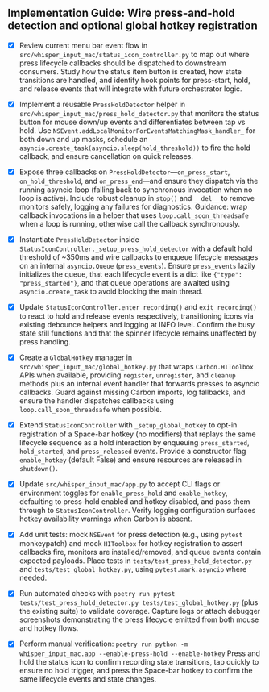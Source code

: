 ## Implementation Guide: Wire press-and-hold detection and optional global hotkey registration

- [x] Review current menu bar event flow in `src/whisper_input_mac/status_icon_controller.py` to map out where press lifecycle callbacks should be dispatched to downstream consumers.
  Study how the status item button is created, how state transitions are handled, and identify hook points for press-start, hold, and release events that will integrate with future orchestrator logic.
- [x] Implement a reusable `PressHoldDetector` helper in `src/whisper_input_mac/press_hold_detector.py` that monitors the status button for mouse down/up events and differentiates between tap vs hold.
  Use `NSEvent.addLocalMonitorForEventsMatchingMask_handler_` for both down and up masks, schedule an `asyncio.create_task(asyncio.sleep(hold_threshold))` to fire the hold callback, and ensure cancellation on quick releases.
- [x] Expose three callbacks on `PressHoldDetector`—`on_press_start`, `on_hold_threshold`, and `on_press_end`—and ensure they dispatch via the running asyncio loop (falling back to synchronous invocation when no loop is active).
  Include robust cleanup in `stop()` and `__del__` to remove monitors safely, logging any failures for diagnostics.
  Guidance: wrap callback invocations in a helper that uses `loop.call_soon_threadsafe` when a loop is running, otherwise call the callback synchronously.
- [x] Instantiate `PressHoldDetector` inside `StatusIconController._setup_press_hold_detector` with a default hold threshold of ~350ms and wire callbacks to enqueue lifecycle messages on an internal `asyncio.Queue` (`press_events`).
  Ensure `press_events` lazily initializes the queue, that each lifecycle event is a dict like `{"type": "press_started"}`, and that queue operations are awaited using `asyncio.create_task` to avoid blocking the main thread.
- [x] Update `StatusIconController.enter_recording()` and `exit_recording()` to react to hold and release events respectively, transitioning icons via existing debounce helpers and logging at INFO level.
  Confirm the busy state still functions and that the spinner lifecycle remains unaffected by press handling.
- [x] Create a `GlobalHotkey` manager in `src/whisper_input_mac/global_hotkey.py` that wraps `Carbon.HIToolbox` APIs when available, providing `register`, `unregister`, and `cleanup` methods plus an internal event handler that forwards presses to asyncio callbacks.
  Guard against missing Carbon imports, log fallbacks, and ensure the handler dispatches callbacks using `loop.call_soon_threadsafe` when possible.
- [x] Extend `StatusIconController` with `_setup_global_hotkey` to opt-in registration of a Space-bar hotkey (no modifiers) that replays the same lifecycle sequence as a hold interaction by enqueuing `press_started`, `hold_started`, and `press_released` events.
  Provide a constructor flag `enable_hotkey` (default False) and ensure resources are released in `shutdown()`.
- [x] Update `src/whisper_input_mac/app.py` to accept CLI flags or environment toggles for `enable_press_hold` and `enable_hotkey`, defaulting to press-hold enabled and hotkey disabled, and pass them through to `StatusIconController`.
  Verify logging configuration surfaces hotkey availability warnings when Carbon is absent.
- [x] Add unit tests: mock `NSEvent` for press detection (e.g., using `pytest` monkeypatch) and mock `HIToolbox` for hotkey registration to assert callbacks fire, monitors are installed/removed, and queue events contain expected payloads.
  Place tests in `tests/test_press_hold_detector.py` and `tests/test_global_hotkey.py`, using `pytest.mark.asyncio` where needed.
- [x] Run automated checks with `poetry run pytest tests/test_press_hold_detector.py tests/test_global_hotkey.py` (plus the existing suite) to validate coverage.
  Capture logs or attach debugger screenshots demonstrating the press lifecycle emitted from both mouse and hotkey flows.
- [x] Perform manual verification: `poetry run python -m whisper_input_mac.app --enable-press-hold --enable-hotkey`
  Press and hold the status icon to confirm recording state transitions, tap quickly to ensure no hold trigger, and press the Space-bar hotkey to confirm the same lifecycle events and state changes.

